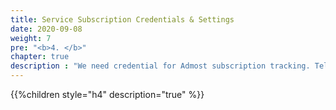 ```yaml
---
title: Service Subscription Credentials & Settings
date: 2020-09-08
weight: 7
pre: "<b>4. </b>"
chapter: true
description : "We need credential for Admost subscription tracking. Tells how to get credential from stores."
---
```

{{%children style="h4" description="true" %}}